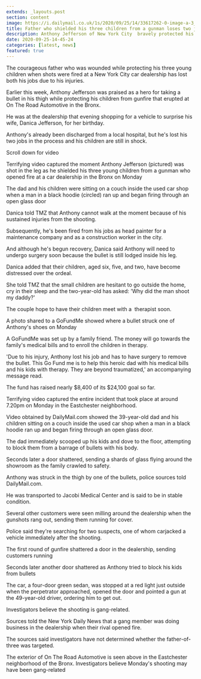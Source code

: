 ```yaml
---
extends: _layouts.post
section: content
image: https://i.dailymail.co.uk/1s/2020/09/25/14/33617262-0-image-a-3_1601041161046.jpg 
title: Father who shielded his three children from a gunman loses two jobs 
description: Anthony Jefferson of New York City  bravely protected his children from gun fire at a car dealership on Monday, but has since lost both his jobs because he cant walk after being shot in the thigh 
date: 2020-09-25-14-45-24 
categories: [latest, news] 
featured: true 
--- 
```

The courageous father who was wounded while protecting his three young children when shots were fired at a New York City car dealership has lost both his jobs due to his injuries.    

Earlier this week, Anthony Jefferson was praised as a hero for taking a bullet in his thigh while protecting his children from gunfire that erupted at On The Road Automotive in the Bronx. 

He was at the dealership that evening shopping for a vehicle to surprise his wife, Danica Jefferson, for her birthday. 

Anthony's already been discharged from a local hospital, but he's lost his two jobs in the process and his children are still in shock.

Scroll down for video 

Terrifying video captured the moment Anthony Jefferson (pictured) was shot in the leg as he shielded his three young children from a gunman who opened fire at a car dealership in the Bronx on Monday 

The dad and his children were sitting on a couch inside the used car shop when a man in a black hoodie (circled) ran up and began firing through an open glass door

Danica told TMZ that Anthony cannot walk at the moment because of his sustained injuries from the shooting.

Subsequently, he's been fired from his jobs as head painter for a maintenance company and as a construction worker in the city.

And although he's begun recovery, Danica said Anthony will need to undergo surgery soon because the bullet is still lodged inside his leg. 

Danica added that their children, aged six, five, and two, have become distressed over the ordeal.

She told TMZ that the small children are hesitant to go outside the home, cry in their sleep and the two-year-old has asked: 'Why did the man shoot my daddy?'

The couple hope to have their children meet with a  therapist soon.

A photo shared to a GoFundMe showed where a bullet struck one of Anthony's shoes on Monday

A GoFundMe was set up by a family friend. The money will go towards the family's medical bills and to enroll the children in therapy.

'Due to his injury, Anthony lost his job and has to have surgery to remove the bullet. This Go Fund me is to help this heroic dad with his medical bills and his kids with therapy. They are beyond traumatized,' an accompanying message read.

The fund has raised nearly $8,400 of its $24,100 goal so far.  

Terrifying video captured the entire incident that took place at around 7.20pm on Monday in the Eastchester neighborhood. 

Video obtained by DailyMail.com showed the 39-year-old dad and his children sitting on a couch inside the used car shop when a man in a black hoodie ran up and began firing through an open glass door. 

The dad immediately scooped up his kids and dove to the floor, attempting to block them from a barrage of bullets with his body.  

Seconds later a door shattered, sending a shards of glass flying around the showroom as the family crawled to safety. 

Anthony was struck in the thigh by one of the bullets, police sources told DailyMail.com. 

He was transported to Jacobi Medical Center and is said to be in stable condition. 

Several other customers were seen milling around the dealership when the gunshots rang out, sending them running for cover.  

Police said they're searching for two suspects, one of whom carjacked a vehicle immediately after the shooting. 

The first round of gunfire shattered a door in the dealership, sending customers running

Seconds later another door shattered as Anthony tried to block his kids from bullets

The car, a four-door green sedan, was stopped at a red light just outside when the perpetrator approached, opened the door and pointed a gun at the 49-year-old driver, ordering him to get out.   

Investigators believe the shooting is gang-related. 

Sources told the New York Daily News that a gang member was doing business in the dealership when their rival opened fire.  

The sources said investigators have not determined whether the father-of-three was targeted. 

The exterior of On The Road Automotive is seen above in the Eastchester neighborhood of the Bronx. Investigators believe Monday's shooting may have been gang-related

